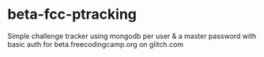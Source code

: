 # beta-fcc-ptracking
Simple challenge tracker using mongodb per user &amp; a master password with basic auth for beta.freecodingcamp.org on glitch.com
